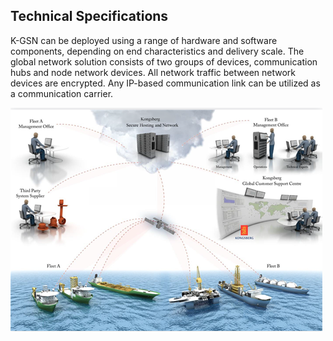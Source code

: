 
## Technical Specifications

K-GSN can be deployed using a range of hardware and software components, depending on end characteristics and delivery scale. 
The global network solution consists of two groups of devices, communication hubs and node network devices. 
All network traffic between network devices are encrypted. Any IP-based communication link can be utilized as a communication carrier.

![](.%20Images/Technical%20Specifications.png)
